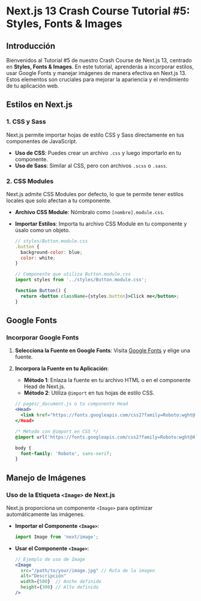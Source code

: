 # Next.js 13 Crash Course Tutorial #5: Styles, Fonts & Images

## Introducción

Bienvenidos al Tutorial #5 de nuestro Crash Course de Next.js 13, centrado en **Styles, Fonts & Images**. En este tutorial, aprenderás a incorporar estilos, usar Google Fonts y manejar imágenes de manera efectiva en Next.js 13. Estos elementos son cruciales para mejorar la apariencia y el rendimiento de tu aplicación web.

## Estilos en Next.js

### 1. CSS y Sass

Next.js permite importar hojas de estilo CSS y Sass directamente en tus componentes de JavaScript.

- **Uso de CSS**: Puedes crear un archivo `.css` y luego importarlo en tu componente.
- **Uso de Sass**: Similar al CSS, pero con archivos `.scss` o `.sass`.

### 2. CSS Modules

Next.js admite CSS Modules por defecto, lo que te permite tener estilos locales que solo afectan a tu componente.

- **Archivo CSS Module**: Nómbralo como `[nombre].module.css`.
- **Importar Estilos**: Importa tu archivo CSS Module en tu componente y úsalo como un objeto.

  ```jsx
  // styles/Button.module.css
  .button {
    background-color: blue;
    color: white;
  }

  // Componente que utiliza Button.module.css
  import styles from '../styles/Button.module.css';

  function Button() {
    return <button className={styles.button}>Click me</button>;
  }
  ```

## Google Fonts

### Incorporar Google Fonts

1. **Selecciona la Fuente en Google Fonts**: Visita [Google Fonts](https://fonts.google.com/) y elige una fuente.
2. **Incorpora la Fuente en tu Aplicación**:
   - **Método 1**: Enlaza la fuente en tu archivo HTML o en el componente Head de Next.js.
   - **Método 2**: Utiliza `@import` en tus hojas de estilo CSS.

   ```jsx
   // pages/_document.js o tu componente Head
   <Head>
     <link href="https://fonts.googleapis.com/css2?family=Roboto:wght@400;700&display=swap" rel="stylesheet">
   </Head>
   ```

   ```css
   /* Método con @import en CSS */
   @import url('https://fonts.googleapis.com/css2?family=Roboto:wght@400;700&display=swap');

   body {
     font-family: 'Roboto', sans-serif;
   }
   ```

## Manejo de Imágenes

### Uso de la Etiqueta `<Image>` de Next.js

Next.js proporciona un componente `<Image>` para optimizar automáticamente las imágenes.

- **Importar el Componente `<Image>`**:
  
  ```jsx
  import Image from 'next/image';
  ```

- **Usar el Componente `<Image>`**:
  
  ```jsx
  // Ejemplo de uso de Image
  <Image
    src="/path/to/your/image.jpg" // Ruta de la imagen
    alt="Descripción"
    width={500}  // Ancho definido
    height={300} // Alto definido
  />
  ```

